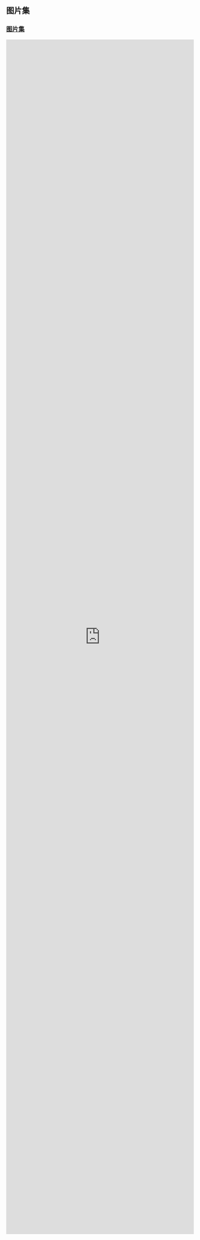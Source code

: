 ## 图片集
### [图片集](https://image.sirhao.top)
<div style="text-align:center">
  <iframe 
    src="https://image.sirhao.top" 
    style="width: 100%; max-width: 1200px; height: 80vh; min-height: 500px; border: none;"
  ></iframe>
</div>
